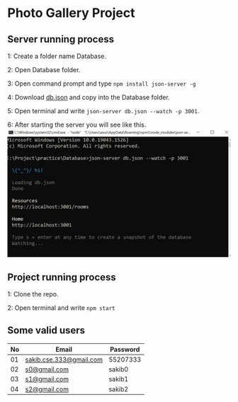 # Photo Gallery Project

## Server running process

1: Create a folder name Database.

2: Open Database folder.

3: Open command prompt and type `npm install json-server -g`

4: Download [db.json](https://drive.google.com/file/d/1w-OzJ7qGjOVlLsL308NlOQ8mW2ocy2-O/view?usp=drive_link) and copy into the Database folder.

5: Open terminal and write `json-server db.json --watch -p 3001`.

6: After starting the server you will see like this.
![Screenshot](https://github.com/sakibur-rahman-333/Images/blob/main/hotel-db.png?raw=true)

## Project running process

1: Clone the repo.

2: Open terminal and write `npm start`

## Some valid users

| No  | Email                   | Password |
| --- | ----------------------- | -------- |
| 01  | sakib.cse.333@gmail.com | 55207333 |
| 02  | s0@gmail.com            | sakib0   |
| 03  | s1@gmail.com            | sakib1   |
| 04  | s2@gmail.com            | sakib2   |
